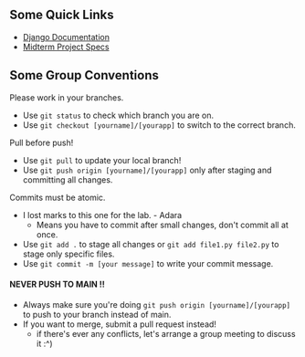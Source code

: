 ## Some Quick Links
* [Django Documentation](https://docs.djangoproject.com/en/5.1/)
* [Midterm Project Specs](https://docs.google.com/document/d/1Q03tkdc8P0rp75ascn8mOrDpMFOyxK_u83FUiitECIM/edit?tab=t.0)

## Some Group Conventions
Please work in your branches. 
* Use `git status` to check which branch you are on.
* Use `git checkout [yourname]/[yourapp]` to switch to the correct branch.

Pull before push!
* Use `git pull` to update your local branch!
* Use `git push origin [yourname]/[yourapp]` only after staging and committing all changes.

Commits must be atomic.
* I lost marks to this one for the lab. - Adara
    * Means you have to commit after small changes, don't commit all at once.
* Use `git add .` to stage all changes or `git add file1.py file2.py` to stage only specific files.
* Use `git commit -m [your message]` to write your commit message.

#### NEVER PUSH TO MAIN !!
* Always make sure you're doing `git push origin [yourname]/[yourapp]` to push to your branch instead of main.
* If you want to merge, submit a pull request instead!
    * if there's ever any conflicts, let's arrange a group meeting to discuss it :^)

